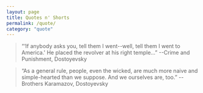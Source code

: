 ```yaml
---
layout: page
title: Quotes n' Shorts
permalink: /quote/
category: "quote"
---
```


> “‘If anybody asks you, tell them I went--well, tell them I went to America.' He placed the revolver at his right temple...”
            --Crime and Punishment, Dostoyevsky

> “As a general rule, people, even the wicked, are much more naive and simple-hearted than we suppose. And we ourselves are, too.” 
            --Brothers Karamazov, Dostoyevsky
